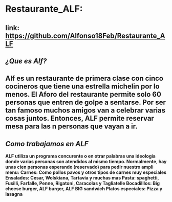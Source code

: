 # Restaurante_ALF:
## **link:** https://github.com/Alfonso18Feb/Restaurante_ALF
## ***¿Que es Alf?***
## Alf es un restaurante de primera clase con cinco cocineros que tiene una estrella michelin por lo menos. El Aforo del restaurante permite solo 60 personas que entren de golpe a sentarse. Por ser tan famoso muchos amigos van a celebrar varias cosas juntos. Entonces, ALF permite reservar mesa para las n personas que vayan a ir.
## ***Como trabajamos en ALF***
**ALF utiliza un programa concurente o en otrar palabras una ideologia donde varias personas son atendidos al mismo tiempo. Normalmente, hay unas cien personas esperando (reservado) para pedir nuestro ampli menu:**
**Carnes: Como pollos pavos y otros tipos de carnes muy especiales
Ensalades: Cesar, Wolskiana, Tartavia y muchas mas
Pasta: spaghetti, Fusilli, Farfalle, Penne, Rigatoni, Caracolas y Tagliatelle
Bocadilllos: Big cheese burger, ALF burger, ALF BIG sandwich
Platos especiales: Pizza y lasagna**
